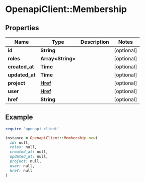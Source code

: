 # OpenapiClient::Membership

## Properties

| Name | Type | Description | Notes |
| ---- | ---- | ----------- | ----- |
| **id** | **String** |  | [optional] |
| **roles** | **Array&lt;String&gt;** |  | [optional] |
| **created_at** | **Time** |  | [optional] |
| **updated_at** | **Time** |  | [optional] |
| **project** | [**Href**](Href.md) |  | [optional] |
| **user** | [**Href**](Href.md) |  | [optional] |
| **href** | **String** |  | [optional] |

## Example

```ruby
require 'openapi_client'

instance = OpenapiClient::Membership.new(
  id: null,
  roles: null,
  created_at: null,
  updated_at: null,
  project: null,
  user: null,
  href: null
)
```


